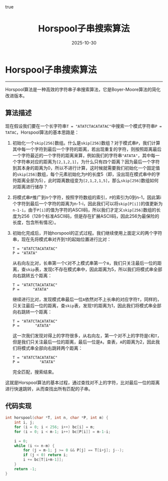 ﻿---
title: "Horspool子串搜索算法"
date: 2025-10-30
tags: ["算法","字符串","子串搜索","Boyer-Moore算法","Horspool算法"]
categories: ["算法原理"]
draft: false
math: true
---

# Horspool子串搜索算法

---

Horspool算法是一种高效的字符串子串搜索算法，它是Boyer-Moore算法的简化改进版本。

## 算法描述

现在假设我们要在一个长字符串`T = "ATATCTACATATAC"`中搜索一个模式字符串`P = TATAC`，Horspool算法的基本思路是：

1. 初始化一个`skip[256]`数组。什么是`skip[256]`数组？对于模式串`P`，我们计算其中每一个字符到最后一个字符的距离，若出现重复的字符，则按照距离最后一个字符最近的一个字符的距离来算，例如我们的字符串`"ATATA"`，其中每一个字符串对应的距离为`[2,1,2,1]`，为什么只有四个距离？因为最后一个字符到其本身的距离为0，所以不进行计算，这时候就需要我们初始化一个固定值的`skip[256]`数组，每个元素初始化为`P`的长度5（即，没出现在模式串中的字符距离全部为5），此时距离数组变为`[2,1,2,1,5]`，那么`skip[256]`数组如何对距离进行储存？

2. 将模式串`P`推广到n个字符，按照字符数组的索引，`P`的索引为0到n-1，因此第i个字符到最后一个字符的距离为n-1-i，因此我们可以将`skip[P[i]]`的值更新为`n-1-i`，由于`P[i]`的值为字符的ASCII码，所以我们才定义`skip[256]`数组的长度为256（128个标准ASCII码，但是存在扩展ASCII码，因此256为最保险的长度，包含所有情况）。

3. 初始化完成后，开始horspool的正式过程。我们继续使用上面定义的两个字符串，现在先将模式串对齐到`T`的起始位置进行比对：  
    ```
    T = "ATATCTACATATAC"
    P = "ATATA"
    ```
    从右向左比对，长串第一个`C`对不上模式串第一个`A`，我们只关注最后一位的距离，查`skip`表，发现`C`不存在模式串中，因此距离为5，所以我们将模式串全部向右跳转五个距离：
    ```
    T = "ATATCTACATATAC"
    P =      "ATATA"
    ```
    继续进行比对，发现模式串最后一位`A`依然对不上长串的对应字符`T`，同样的，只关注最后一位的距离，查`skip`表，发现`T`的距离为1，因此我们将模式串全部向右跳转一个距离：
    ```
    T = "ATATCTACATATAC"
    P =       "ATATA"
    ```
    这一次我们发现对得上的字符很多，从右向左，第一个对不上的字符是`C`和`T`，但是我们只关注最后一位的距离，最后一位是`A`，查表，`A`的距离为2，因此我们将模式串全部向右跳转两个距离：
    ```
    T = "ATATCTACATATAC"
    P =         "ATATA"
    ```
    完全匹配，搜索结束。

这就是Horspool算法的基本过程，通过查找对不上的字符，比对最后一位的距离进行快速跳转，从而查找出所有匹配的子串。

## 代码实现

```c++
int horspool(char *T, int n, char *P, int m) {
    int i, j;
    for (i = 0; i < 256; i++) bc[i] = m;
    for (i = 0; i < m-1; i++) bc[P[i]] = m-1-i;
    
    i = 0;
    while (i <= n-m) {
        for (j = m-1; j >= 0 && P[j] == T[i+j]; j--);
        if (j < 0) return i;
        i += bc[T[i+m-1]];
    }
    return -1;
}
```